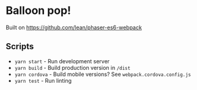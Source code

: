# Balloon pop!

Built on https://github.com/lean/phaser-es6-webpack


## Scripts

- `yarn start` - Run development server
- `yarn build` - Build production version in `/dist`
- `yarn cordova` - Build mobile versions? See `webpack.cordova.config.js`
- `yarn test` - Run linting
